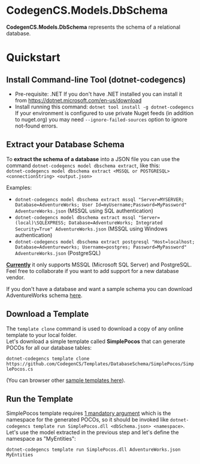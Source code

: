 # CodegenCS.Models.DbSchema

**CodegenCS.Models.DbSchema** represents the schema of a relational database.

# <a name="quickstart"></a>Quickstart

## Install Command-line Tool (dotnet-codegencs)

- Pre-requisite: .NET
  If you don't have .NET installed you can install it from https://dotnet.microsoft.com/en-us/download
- Install running this command: ```dotnet tool install -g dotnet-codegencs```  
   If your environment is configured to use private Nuget feeds (in addition to nuget.org) you may need `--ignore-failed-sources` option to ignore not-found errors.


## Extract your Database Schema

To **extract the schema of a database** into a JSON file you can use the command `dotnet-codegencs model dbschema extract`, like this:  
`dotnet-codegencs model dbschema extract <MSSQL or POSTGRESQL> <connectionString> <output.json>`

Examples:
- `dotnet-codegencs model dbschema extract mssql "Server=MYSERVER; Database=AdventureWorks; User Id=myUsername;Password=MyPassword" AdventureWorks.json` (MSSQL using SQL authentication)
- `dotnet-codegencs model dbschema extract mssql "Server=(local)\SQLEXPRESS; Database=AdventureWorks; Integrated Security=True" AdventureWorks.json` (MSSQL using Windows authentication)
- `dotnet-codegencs model dbschema extract postgresql "Host=localhost; Database=Adventureworks; Username=postgres; Password=MyPassword" AdventureWorks.json` (PostgreSQL)

[**Currently**](https://github.com/CodegenCS/CodegenCS/tree/master/src/Models/CodegenCS.Models.DbSchema.Extractor) it only supports MSSQL (Microsoft SQL Server) and PostgreSQL. Feel free to collaborate if you want to add support for a new database vendor.

If you don't have a database and want a sample schema you can download AdventureWorks schema [here](https://raw.githubusercontent.com/CodegenCS/CodegenCS/master/src/Models/CodegenCS.DbSchema.SampleDatabases/AdventureWorksSchema.json).

## Download a Template

The `template clone` command is used to download a copy of any online template to your local folder.  
Let's download a simple template called **SimplePocos** that can generate POCOs for all our database tables:

`dotnet-codegencs template clone https://github.com/CodegenCS/Templates/DatabaseSchema/SimplePocos/SimplePocos.cs`

(You can browser other [sample templates here](https://github.com/CodegenCS/Templates/)).

## Run the Template

SimplePocos template requires [1 mandatory argument](https://github.com/CodegenCS/Templates/blob/main/SimplePocos/SimplePocos.cs#L49) which is the namespace for the generated POCOs, so it should be invoked like `dotnet-codegencs template run SimplePocos.dll <dbSchema.json> <namespace>`. Let's use the model extracted in the previous step and let's define the namespace as "MyEntities":

`dotnet-codegencs template run SimplePocos.dll AdventureWorks.json MyEntities`

<!-- TODO: Run the template using VS Extension -->